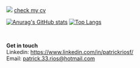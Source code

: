 <img src="https://ik.imagekit.io/lrjseyuxi3m/git-profile-min_Qt_mthN-LvLU.png?updatedAt=1632232040293"/>
<a href="https://patrickrios.github.io/static/media/Patrick-Fernandes-Rios-Curriculo-08-2021.7ac23cb6.pdf">check my cv</a>
<br/>

[![Anurag's GitHub stats](https://github-readme-stats.vercel.app/api?username=patrickrios)](https://github.com/anuraghazra/github-readme-stats)
[![Top Langs](https://github-readme-stats.vercel.app/api/top-langs/?username=patrickrios&layout=compact&langs_count=15)](https://github.com/anuraghazra/github-readme-stats)

<br/>

**Get in touch**
<br/>
Linkedin: <a href="https://www.linkedin.com/in/patrickriosf/">https://www.linkedin.com/in/patrickriosf/</a>
<br/>
Email: <a href="mailto:patrick.33.rios@hotmail.com">patrick.33.rios@hotmail.com</a>
